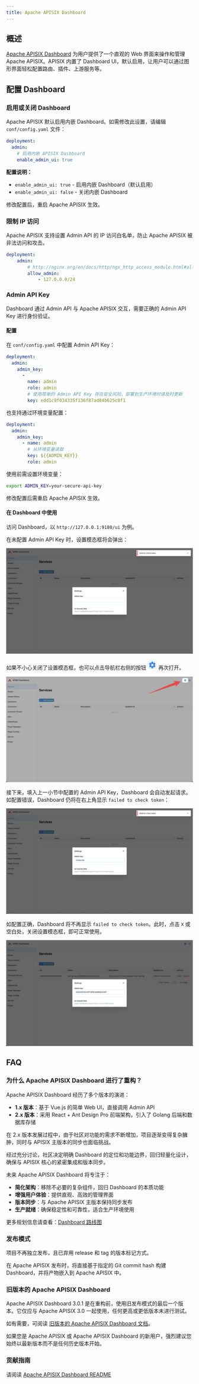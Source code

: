 ```yaml
---
title: Apache APISIX Dashboard
---
```


<!--
#
# Licensed to the Apache Software Foundation (ASF) under one or more
# contributor license agreements.  See the NOTICE file distributed with
# this work for additional information regarding copyright ownership.
# The ASF licenses this file to You under the Apache License, Version 2.0
# (the "License"); you may not use this file except in compliance with
# the License.  You may obtain a copy of the License at
#
#     http://www.apache.org/licenses/LICENSE-2.0
#
# Unless required by applicable law or agreed to in writing, software
# distributed under the License is distributed on an "AS IS" BASIS,
# WITHOUT WARRANTIES OR CONDITIONS OF ANY KIND, either express or implied.
# See the License for the specific language governing permissions and
# limitations under the License.
#
-->

## 概述

[Apache APISIX Dashboard](https://github.com/apache/apisix-dashboard) 为用户提供了一个直观的 Web 界面来操作和管理 Apache APISIX。APISIX 内置了 Dashboard UI，默认启用，让用户可以通过图形界面轻松配置路由、插件、上游服务等。

## 配置 Dashboard

### 启用或关闭 Dashboard

Apache APISIX 默认启用内嵌 Dashboard。如需修改此设置，请编辑 `conf/config.yaml` 文件：

```yaml title="./conf/config.yaml"
deployment:
  admin:
    # 启用内嵌 APISIX Dashboard
    enable_admin_ui: true
```

**配置说明：**

- `enable_admin_ui: true` - 启用内嵌 Dashboard（默认启用）
- `enable_admin_ui: false` - 关闭内嵌 Dashboard

修改配置后，重启 Apache APISIX 生效。

### 限制 IP 访问

Apache APISIX 支持设置 Admin API 的 IP 访问白名单，防止 Apache APISIX 被非法访问和攻击。

```yaml title="./conf/config.yaml"
deployment:
    admin:
        # http://nginx.org/en/docs/http/ngx_http_access_module.html#allow
        allow_admin:
            - 127.0.0.0/24
```

### Admin API Key

Dashboard 通过 Admin API 与 Apache APISIX 交互，需要正确的 Admin API Key 进行身份验证。

#### 配置

在 `conf/config.yaml` 中配置 Admin API Key：

```yaml title="./conf/config.yaml"
deployment:
  admin:
    admin_key:
      -
        name: admin
        role: admin
        # 使用简单的 Admin API Key 存在安全风险，部署到生产环境时请及时更新
        key: edd1c9f034335f136f87ad84b625c8f1
```

也支持通过环境变量配置：

```yaml title="./conf/config.yaml"
deployment:
  admin:
    admin_key:
      - name: admin
        # 从环境变量读取
        key: ${{ADMIN_KEY}}
        role: admin
```

使用前需设置环境变量：

```bash
export ADMIN_KEY=your-secure-api-key
```

修改配置后需重启 Apache APISIX 生效。

#### 在 Dashboard 中使用

访问 Dashboard，以 `http://127.0.0.1:9180/ui` 为例。

在未配置 Admin API Key 时，设置模态框将会弹出：

![Apache APISIX Dashboard - Need Admin Key](../../assets/images/dashboard-need-admin-key.png)

如果不小心关闭了设置模态框，也可以点击导航栏右侧的按钮 <img src="../../assets/images/dashboard-settings-btn-icon.png" alt="Apache APISIX Dashboard - Settings btn icon" width="25px" /> 再次打开。

![Apache APISIX Dashboard - Reopen Settings Modal](../../assets/images/dashboard-reopen-settings-modal.png)

接下来，填入上一小节中配置的 Admin API Key，Dashboard 会自动发起请求。如配置错误，Dashboard 仍将在右上角显示 `failed to check token`：

![Apache APISIX Dashboard - Admin Key is wrong](../../assets/images/dashboard-admin-key-is-wrong.png)

如配置正确，Dashboard 将不再显示 `failed to check token`。此时，点击 `X` 或空白处，关闭设置模态框，即可正常使用。

![Apache APISIX Dashboard - Admin Key is correct](../../assets/images/dashboard-admin-key-is-correct.png)

## FAQ

### 为什么 Apache APISIX Dashboard 进行了重构？

Apache APISIX Dashboard 经历了多个版本的演进：

- **1.x 版本**：基于 Vue.js 的简单 Web UI，直接调用 Admin API
- **2.x 版本**：采用 React + Ant Design Pro 前端架构，引入了 Golang 后端和数据库存储

在 2.x 版本发展过程中，由于社区对功能的需求不断增加，项目逐渐变得复杂臃肿，同时与 APISIX 主版本的同步也面临挑战。

经过充分讨论，社区决定明确 Dashboard 的定位和功能边界，回归轻量化设计，确保与 APISIX 核心的紧密集成和版本同步。

未来 Apache APISIX Dashboard 将专注于：

- **简化架构**：移除不必要的复杂组件，回归 Dashboard 的本质功能
- **增强用户体验**：提供直观、高效的管理界面
- **版本同步**：与 Apache APISIX 主版本保持同步发布
- **生产就绪**：确保稳定性和可靠性，适合生产环境使用

更多规划信息请查看：[Dashboard 路线图](https://github.com/apache/apisix-dashboard/issues/2981)

### 发布模式

项目不再独立发布，且已弃用 release 和 tag 的版本标记方式。

在 Apache APISIX 发布时，将直接基于指定的 Git commit hash 构建 Dashboard，并将产物嵌入到 Apache APISIX 中。

### 旧版本的 Apache APISIX Dashboard

Apache APISIX Dashboard 3.0.1 是在重构前，使用旧发布模式的最后一个版本。它仅应与 Apache APISIX 3.0 一起使用，任何更高或更低版本未进行测试。

如有需要，可阅读 [旧版本的 Apache APISIX Dashboard 文档](https://apache-apisix.netlify.app/docs/dashboard/user_guide/)。

如果您是 Apache APISIX 或 Apache APISIX Dashboard 的新用户，强烈建议您始终以最新版本而不是任何历史版本开始。

### 贡献指南

请阅读 [Apache APISIX Dashboard README](https://github.com/apache/apisix-dashboard/blob/master/README.md)
